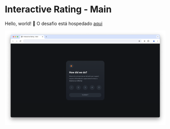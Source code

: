 # Interactive Rating - Main

Hello, world! 👋 O desafio está hospedado <a href="https://andrenanni.github.io/Interactive-rating-main/" target="_blank">aqui</a>

![Design preview for the Interactive Rating - Main](./design/desktop-preview.png)